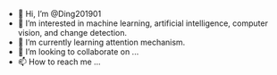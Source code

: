 - 👋 Hi, I’m @Ding201901
- 👀 I’m interested in machine learning, artificial intelligence, computer vision, and change detection.
- 🌱 I’m currently learning attention mechanism.
- 💞️ I’m looking to collaborate on ...
- 📫 How to reach me ...

<!---
Ding201901/Ding201901 is a ✨ special ✨ repository because its `README.md` (this file) appears on your GitHub profile.
You can click the Preview link to take a look at your changes.
--->
